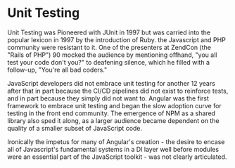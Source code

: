 # Unit Testing 

Unit Testing was Pioneered with JUnit in 1997 but was carried into the popular lexicon in 
1997 by the introduction of Ruby. the Javascript and PHP community were resistant
to it. One of the presenters at ZendCon (the "Rails of PHP") 90 mocked the audience by mentioning
offhand, "you all test your code don't you?" to deafening silence, which he filled with 
a follow-up, "You're all bad coders."

JavaScript developers did not embrace unit testing for another 12 years after that in part
because the CI/CD pipelines did not exist to reinforce tests, and in part because they 
simply did not want to. Angular was the first framework to embrace unit testing and began the
slow adoption curve for testing in the front end community. The emergence of NPM as a shared library
also sped it along, as a larger audience became dependent on the quality of a smaller subset of 
JavaScript code. 

Ironically the impetus for many of Angular's creation - the desire to encase all of Javascript's
fundamental systems in a DI layer well before modules were an essential part of the
JavaScript toolkit - was not clearly articulated. 
